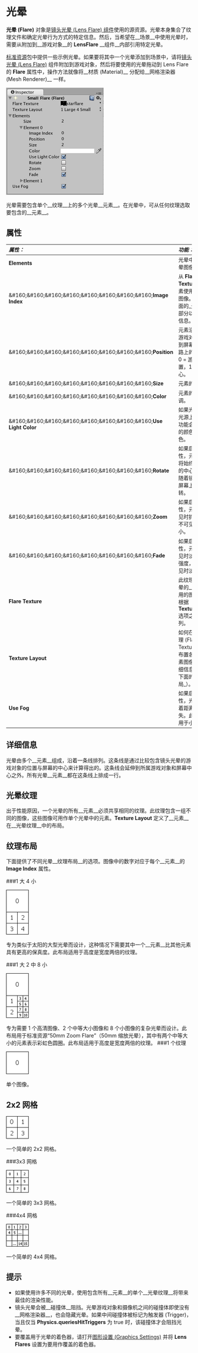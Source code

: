 光晕
=====


__光晕 (Flare)__ 对象是[镜头光晕 (Lens Flare) 组件](class-LensFlare.html)使用的源资源。光晕本身集合了纹理文件和确定光晕行为方式的特定信息。然后，当希望在__场景__中使用光晕时，需要从附加到__游戏对象__的 __LensFlare__ __组件__内部引用特定光晕。

[标准资源](AssetTypes.html#Standard)包中提供一些示例光晕。如果要将其中一个光晕添加到场景中，请将[镜头光晕 (Lens Flare)](class-LensFlare.html) 组件附加到游戏对象，然后将要使用的光晕拖动到 Lens Flare 的 __Flare__ 属性中，操作方法就像将__材质 (Material)__ 分配给__网格渲染器 (Mesh Renderer)__ 一样。


![光晕检视面板 (Flare Inspector)](../uploads/Main/FlareInspector.png)

光晕需要包含单个__纹理__上的多个光晕__元素__。在光晕中，可从任何纹理选取要包含的__元素__。

属性
----------



|**_属性：_** |**_功能：_** |
|:---|:---|
|__Elements__ |光晕中包含的光晕图像数量。 |
|&amp;#160;&amp;#160;&amp;#160;&amp;#160;&amp;#160;&amp;#160;&amp;#160;&amp;#160;__Image Index__ |从 __Flare Texture__ 为此元素使用哪个光晕图像。请参阅下面的_光晕纹理_部分以了解更多信息。 |
|&amp;#160;&amp;#160;&amp;#160;&amp;#160;&amp;#160;&amp;#160;&amp;#160;&amp;#160;__Position__ |元素沿着从所属游戏对象的位置到屏幕中心的线路上的偏移量。0 = 游戏对象位置，1 = 屏幕中心。 |
|&amp;#160;&amp;#160;&amp;#160;&amp;#160;&amp;#160;&amp;#160;&amp;#160;&amp;#160;__Size__ |元素的大小。 |
|&amp;#160;&amp;#160;&amp;#160;&amp;#160;&amp;#160;&amp;#160;&amp;#160;&amp;#160;__Color__ |元素的颜色色调。 |
|&amp;#160;&amp;#160;&amp;#160;&amp;#160;&amp;#160;&amp;#160;&amp;#160;&amp;#160;__Use Light Color__ |如果光晕附加在光源上，启用此功能会使用光源的颜色为光晕着色。 |
|&amp;#160;&amp;#160;&amp;#160;&amp;#160;&amp;#160;&amp;#160;&amp;#160;&amp;#160;__Rotate__ |如果启用此属性，元素的底部将始终面向屏幕的中心，使元素随着镜头光晕在屏幕上移动而旋转。 |
|&amp;#160;&amp;#160;&amp;#160;&amp;#160;&amp;#160;&amp;#160;&amp;#160;&amp;#160;__Zoom__ |如果启用此属性，元素将在可见时扩大，而在不可见时再次缩小。 |
|&amp;#160;&amp;#160;&amp;#160;&amp;#160;&amp;#160;&amp;#160;&amp;#160;&amp;#160;__Fade__ |如果启用此属性，元素将在可见时淡入至最高强度，而在不可见时淡出。 |
|__Flare Texture__ |此纹理包含该光晕的__元素__使用的图像。必须根据 __TextureLayout__ 选项之一进行排列。 |
|__Texture Layout__ |如何在__光晕纹理 (Flare Texture)__ 中布置各个光晕元素图像（有关详细信息，请参阅下面的_纹理布局_）。|
|__Use Fog__ |如果启用此属性，光晕将伴随着距离雾效消失。此属性通常用于小光晕。 |


详细信息
-------


光晕由多个__元素__组成，沿着一条线排列。这条线是通过比较包含镜头光晕的游戏对象的位置与屏幕的中心来计算得出的。这条线会延伸到所属游戏对象和屏幕中心之外。所有光晕__元素__都在这条线上排成一行。


光晕纹理
--------------


出于性能原因，一个光晕的所有__元素__必须共享相同的纹理。此纹理包含一组不同的图像，这些图像可用作单个光晕中的元素。__Texture Layout__ 定义了__元素__在__光晕纹理__中的布局。


纹理布局
---------------


下面提供了不同光晕__纹理布局__的选项。图像中的数字对应于每个__元素__的 __Image Index__ 属性。


###1 大 4 小

![](../uploads/Main/FlaresLayout0.png) 

专为类似于太阳的大型光晕而设计，这种情况下需要其中一个__元素__比其他元素具有更高的保真度。此布局适用于高度是宽度两倍的纹理。

###1 大 2 中 8 小

![](../uploads/Main/FlaresLayout1.png) 

专为需要 1 个高清图像、2 个中等大小图像和 8 个小图像的复杂光晕而设计。此布局用于标准资源“50mm Zoom Flare”（50mm 缩放光晕），其中有两个中等大小的元素表示彩虹色圆圈。此布局适用于高度是宽度两倍的纹理。
###1 个纹理

![](../uploads/Main/FlaresLayout2.png) 

单个图像。

2x2 网格
--------


![](../uploads/Main/FlaresLayout3.png) 

一个简单的 2x2 网格。

###3x3 网格

![](../uploads/Main/FlaresLayout4.png) 

一个简单的 3x3 网格。

###4x4 网格

![](../uploads/Main/FlaresLayout5.png) 

一个简单的 4x4 网格。

提示
-----


* 如果使用许多不同的光晕，使用包含所有__元素__的单个__光晕纹理__将带来最佳的渲染性能。
* 镜头光晕会被__碰撞体__阻挡。光晕游戏对象和摄像机之间的碰撞体即使没有__网格渲染器__，也会隐藏光晕。如果中间碰撞体被标记为触发器 (Trigger)，当且仅当 __Physics.queriesHitTriggers__ 为 true 时，该碰撞体才会阻挡光晕。
* 要覆盖用于光晕的着色器，请打开[图形设置 (Graphics Settings)](class-GraphicsSettings.html) 并将 __Lens Flares__ 设置为要用作覆盖的着色器。
